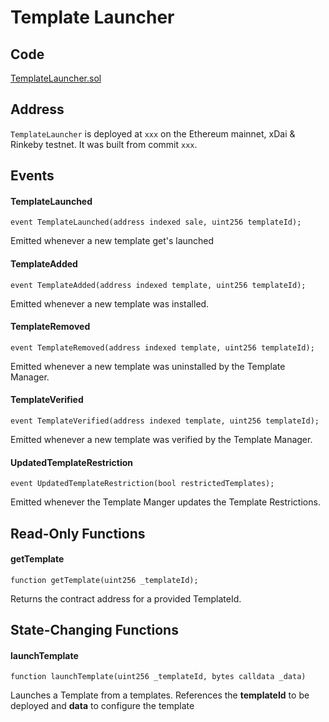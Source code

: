 # Template Launcher

## Code

[TemplateLauncher.sol](https://github.com/cryptonative-ch/mesa-smartcontracts/blob/main/contracts/templates/TemplateLauncher.sol)

## Address

`TemplateLauncher` is deployed at `xxx` on the Ethereum mainnet, xDai & Rinkeby testnet. It was built from commit `xxx`.

## Events

#### TemplateLaunched

```text
event TemplateLaunched(address indexed sale, uint256 templateId);
```

Emitted whenever a new template get's launched

#### TemplateAdded

```text
event TemplateAdded(address indexed template, uint256 templateId);
```

Emitted whenever a new template was installed.

#### TemplateRemoved

```text
event TemplateRemoved(address indexed template, uint256 templateId);
```

Emitted whenever a new template was uninstalled by the Template Manager.

#### TemplateVerified

```text
event TemplateVerified(address indexed template, uint256 templateId);
```

Emitted whenever a new template was verified by the Template Manager.

#### UpdatedTemplateRestriction

```text
event UpdatedTemplateRestriction(bool restrictedTemplates);
```

Emitted whenever the Template Manger updates the Template Restrictions.

## Read-Only Functions

#### getTemplate

```
function getTemplate(uint256 _templateId);
```

Returns the contract address for a provided TemplateId.

## State-Changing Functions

#### launchTemplate

```text
function launchTemplate(uint256 _templateId, bytes calldata _data)
```

Launches a Template from a templates. References the **templateId** to be deployed and **data** to configure the template

